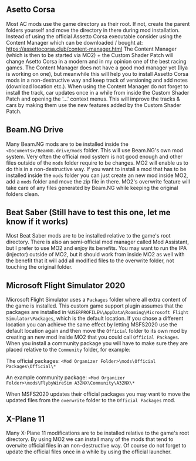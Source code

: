 
## Asetto Corsa

Most AC mods use the game directory as their root. If not, create the parent folders yourself and move the directory in there during mod installation.
Instead of using the official Assetto Corsa executable consider using the Content Manager which can be downloaded / bought at: https://assettocorsa.club/content-manager.html
The Content Manager (which is then to be started via MO2) + the Custom Shader Patch will change Asetto Corsa in a modern and in my opinion one of the best racing games. The Content Manager does not have a good mod manager yet (Ilya is working on one), but meanwhile this will help you to install Assetto Corsa mods in a non-destructive way and keep track of versioning and add notes (download location etc.).
When using the Content Manager do not forget to install the track, car updates once in a while from inside the Custom Shader Patch and opening the '...' context menus. This will improve the tracks & cars by making them use the new features added by the Custom Shader Patch.

## Beam.NG Drive

Many Beam.NG mods are to be installed inside the `<Documents>/BeamNG.drive/mods` folder. This will use Beam.NG's own mod system. Very often the official mod system is not good enough and other files outside of the `mods` folder require to be changes. MO2 will enable us to do this in a non-destructive way. If you want to install a mod that has to be installed inside the `mods` folder you can just create an new mod inside MO2, add a `mods` folder and move the zip file in there. MO2's overwrite feature will take care of any files generated by Beam.NG while keeping the original folders clean.

## Beat Saber (Still have to test this one, let me know if it works)

Most Beat Saber mods are to be installed relative to the game's root directory. There is also an semi-official mod manager called Mod Assistant, but I prefer to use MO2 and enjoy its benefits. You may want to run the IPA (injector) outside of MO2, but it should work from inside MO2 as well with the benefit that it will add all modified files to the overwrite folder, not touching the original folder.

## Microsoft Flight Simulator 2020

Microsoft Flight Simulator uses a `Packages` folder where all extra content of the game is installed. This custom game support plugin assumes that the packages are installed in `%USERPROFILE%\AppData\Roaming\Microsoft Flight Simulator\Packages`, which is the default location. If you chose a different location you can achieve the same effect by letting MSFS2020 use the default location again and then move the `Official` folder to its own mod by creating an new mod inside MO2 that you could call `Official Packages`. When you install a community package you will have to make sure they are placed relative to the `Community` folder, for example:

The official packages:
`<Mod Organizer Folder>\mods\Official Packages\Official\*`

An example community package:
`<Mod Organizer Folder>\mods\FlybyWireSim A32NX\Community\A32NX\*`

When MSFS2020 updates their official packages you may want to move the updated files from the `overwrite` folder to the `Official Packages` mod.

## X-Plane 11

Many X-Plane 11 modifications are to be installed relative to the game's root directory. By using MO2 we can install many of the mods that tend to overwite official files in an non-destructive way. Of course do not forget to update the official files once in a while by using the official launcher.
